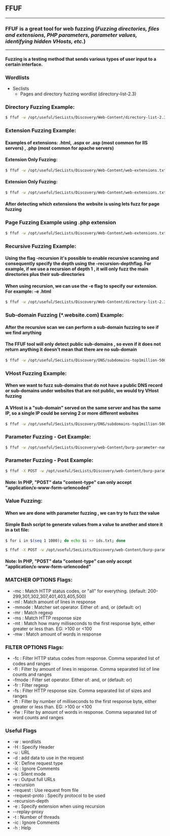 ## FFUF

***
### FFUF is a great tool for web fuzzing (***Fuzzing directories, files and extensions, PHP parameters, parameter values, identifying hidden VHosts, etc.***)

***
#### **Fuzzing** is a testing method that sends various types of user input to a certain interface.

### Wordlists
* Seclists 
  * Pages and directory fuzzing wordlist (directory-list-2.3)

### Directory Fuzzing Example:
```Bash
$ ffuf -w /opt/useful/SecLists/Discovery/Web-Content/directory-list-2.3-small.txt -u http://<SERVER_IP>:<PORT>/FUZZ
```

### Extension Fuzzing Example:
#### Examples of extensions: .html, .aspx or .asp (most common for IIS servers) , .php (most common for apache servers)
#### Extension Only Fuzzing:
```Bash
$ ffuf -w /opt/useful/SecLists/Discovery/Web-Content/web-extensions.txt -u http://<SERVER_IP>:<PORT>/indexFUZZ
```
#### Extension Only Fuzzing:
```Bash
$ ffuf -w /opt/useful/SecLists/Discovery/Web-Content/web-extensions.txt -u http://<SERVER_IP>:<PORT>/indexFUZZ
```

#### After detecting which extensions the website is using lets fuzz for page fuzzing

### Page Fuzzing Example using .php extension
```Bash
$ ffuf -w /opt/useful/SecLists/Discovery/Web-Content/web-extensions.txt -u http://<SERVER_IP>:<PORT>/1337/FUZZ.php
```

### Recursive Fuzzing Example:
#### Using the flag -recursion it's possible to enable recursive scanning and consequently specify the depth using the **-recursion-depth**flag. For example, if we use a recursion of depth 1 , it will only fuzz the main directories plus their sub-directories
#### When using recursion, we can use the -e flag to specify our extension. For example: -e .html

```Bash
$ ffuf -w /opt/useful/SecLists/Discovery/Web-Content/directory-list-2.3-small.txt -u http://<SERVER_IP>:<PORT>/FUZZ -recursion -recursion-depth 1 -e .php
```

### Sub-domain Fuzzing (*.website.com) Example:
#### After the recursive scan we can perform a sub-domain fuzzing  to see if we find anything 
#### The FFUF tool will only detect public sub-domains , so even if it does not return anything it doesn't mean that there are no sub-domain
```Bash
$ ffuf -w /opt/useful/SecLists/Discovery/DNS/subdomains-top1million-5000.txt -u http://FUZZ.website.com/
```

### VHost Fuzzing Example:
#### When we want to fuzz sub-domains that do not have a public DNS record or sub-domains under websites that are not public, we would try VHost fuzzing
#### A VHost is a "sub-domain" served on the same server and has the same IP, so a single IP could be serving 2 or more different websites
```Bash
$ ffuf -w /opt/useful/SecLists/Discovery/DNS/subdomains-top1million-5000.txt -u http://website.com/ -H "Host: FUZZ.website.com"
```
### Parameter Fuzzing - Get Example:
```Bash
$ ffuf -w /opt/useful/SecLists/Discovery/web-Content/burp-parameter-names.txt -u http://website.com/admin/admin.php?FUZZ=key -fs xxx
```

### Parameter Fuzzing - Post Example:
```Bash
$ ffuf -X POST -w /opt/useful/SecLists/Discovery/web-Content/burp-parameter-names.txt -u http://website.com/admin/admin.php -d "FUZZ=key" -H "Content-Type: application/x-www-form-urlencoded" -fs xxx
```
#### Note: In PHP, "POST" data "content-type" can only accept  "application/x-www-form-urlencoded"

### Value Fuzzing:
#### When we are done with parameter fuzzing , we can try to fuzz the value
#### Simple Bash script to generate values from a value to another and store it in a txt file:
```Bash
$ for i in $(seq 1 1000); do echo $i >> ids.txt; done
```
```Bash
$ ffuf -X POST -w /opt/useful/SecLists/Discovery/web-Content/burp-parameter-names.txt -u http://website.com/admin/admin.php -d "id=FUZZ" -H "Content-Type: application/x-www-form-urlencoded" -fs xxx
```
#### Note: In PHP, "POST" data "content-type" can only accept  "application/x-www-form-urlencoded"


### MATCHER OPTIONS Flags:
*  -mc      :           Match HTTP status codes, or "all" for everything. (default: 200-299,301,302,307,401,403,405,500)
*  -ml         :        Match amount of lines in response
*  -mmode    :          Matcher set operator. Either of: and, or (default: or)
*  -mr       :          Match regexp
*  -ms       :          Match HTTP response size
*  -mt        :         Match how many milliseconds to the first response byte, either greater or less than. EG: >100 or <100
*  -mw       :          Match amount of words in response

### FILTER OPTIONS Flags:
* -fc        :         Filter HTTP status codes from response. Comma separated list of codes and ranges
* -fl         :        Filter by amount of lines in response. Comma separated list of line counts and ranges
*  -fmode      :        Filter set operator. Either of: and, or (default: or)
*  -fr         :        Filter regexp
*  -fs         :        Filter HTTP response size. Comma separated list of sizes and ranges
*  -ft         :        Filter by number of milliseconds to the first response byte, either greater or less than. EG: >100 or <100
*  -fw        :         Filter by amount of words in response. Comma separated list of word counts and ranges

### Useful Flags
* -w  : wordlists
* -H  : Specify Header
* -u  : URL
* -d  : add data to use in the request
* -X  : Define request type
* -ic : Ignore Comments
* -s  : Silent mode
* -v  : Output full URLs
* -recursion 
* -request  : Use request from file
* -request-proto : Specify protocol to be used
* -recursion-depth
* -e  : Specify extension when using recursion
* --replay-proxy 
* -t  : Number of threads
* -ic : Ignore Comments
* -h  : Help

